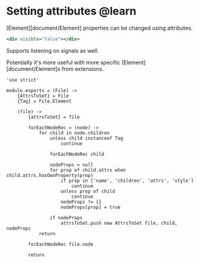Setting attributes @learn
=========================

[Element][document/Element] properties can be changed using attributes.

```xml
<div visible="false"></div>
```

Supports listening on signals as well.

Potentially it's more useful with more specific [Element][document/Element]s from extensions.

	'use strict'

	module.exports = (File) ->
		{AttrsToSet} = File
		{Tag} = File.Element

		(file) ->
			{attrsToSet} = file

			forEachNodeRec = (node) ->
				for child in node.children
					unless child instanceof Tag
						continue

					forEachNodeRec child

					nodeProps = null
					for prop of child.attrs when child.attrs.hasOwnProperty(prop)
						if prop in ['name', 'children', 'attrs', 'style']
							continue
						unless prop of child
							continue
						nodeProps ?= {}
						nodeProps[prop] = true

					if nodeProps
						attrsToSet.push new AttrsToSet file, child, nodeProps
				return

			forEachNodeRec file.node

			return
